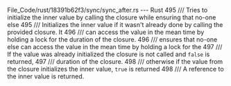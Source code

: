File_Code/rust/18391b62f3/sync/sync_after.rs --- Rust
495     /// Tries to initialize the inner value by calling the closure while ensuring that no-one else                                                       495     /// Initializes the inner value if it wasn't already done by calling the provided closure. It
496     /// can access the value in the mean time by holding a lock for the duration of the closure.                                                         496     /// ensures that no-one else can access the value in the mean time by holding a lock for the
497     /// If the value was already initialized the closure is not called and `false` is returned,                                                          497     /// duration of the closure.
498     /// otherwise if the value from the closure initializes the inner value, `true` is returned                                                          498     /// A reference to the inner value is returned.

